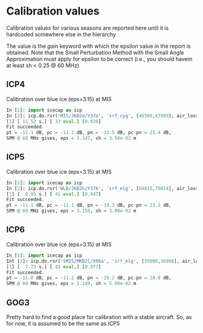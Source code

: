 # Calibration values

Calibration values for various seasons are reported here until it is hardcoded somewhere else in the hierarchy

The value is the *gain* keyword with which the epsilon value in the report is obtained.
Note that the Small Perturbation Method with the Small Angle Approximation must apply for epsilon to be correct (i.e., you should havem at least sh < 0.25 @ 60 MHz)

## ICP4

Calibration over blue ice (eps=3.15) at MIS

```python
In [1]: import icecap as icp                                                                                        
In [2]: icp.do.rsr('MIS/JKB2e/Y37a', 'srf_cyg', [46500,47999], air_loss=True, gain=-274.25).report()                               
[1] [ 11.52 s.] [ 33 eval.] [0.936]
Fit succeeded.
pt = -11.1 dB, pc = -11.1 dB, pn = -32.5 dB, pc-pn = 21.4 dB, 
SPM @ 60 MHz gives, eps = 3.147, sh = 3.50e-02 m
```

## ICP5

Calibration over blue ice (eps=3.15) at MIS

```python
In [1]: import icecap as icp
In [2]: icp.do.rsr('WLB/JKB2h/Y37b', 'srf_elg', [69815,70814], air_loss=True, gain=-274.20).report()                                                                    
[1] [  8.95 s.] [ 41 eval.] [0.947]
Fit succeeded.
pt = -11.1 dB, pc = -11.1 dB, pn = -34.3 dB, pc-pn = 23.2 dB, 
SPM @ 60 MHz gives, eps = 3.150, sh = 3.00e-02 m
```

## ICP6

Calibration over blue ice (eps=3.15) at MIS

```python
In [1]: import icecap as icp
Int [2]: icp.do.rsr('SMIS/MKB2l/X06a', 'srf_elg', [35000,36000], air_loss=True, gain=-270.23).report()
[1] [  7.73 s.] [ 43 eval.] [0.977]
Fit succeeded.
pt = -11.0 dB, pc = -11.2 dB, pn = -29.2 dB, pc-pn = 18.0 dB, 
SPM @ 60 MHz gives, eps = 3.149, sh = 5.00e-02 m
```

## GOG3

Pretty hard to find a good place for calibration with a stable aircraft. So, as for now, it is assumed to be the same as ICP5
